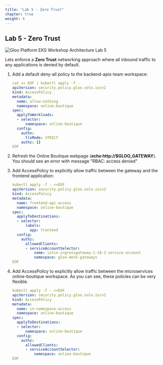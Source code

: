 ```yaml
---
title: "Lab 5 - Zero Trust"
chapter: true
weight: 6
---
```


## Lab 5 - Zero Trust

![Gloo Platform EKS Workshop Architecture Lab 5](/images/gloo-platform-eks-workshop-lab5.png)

Lets enforce a **Zero Trust** networking approach where all inbound traffic to any applications is denied by default.

1. Add a default deny-all policy to the backend-apis-team workspace:

    ```yaml
    cat << EOF | kubectl apply -f -
    apiVersion: security.policy.gloo.solo.io/v2
    kind: AccessPolicy
    metadata:
      name: allow-nothing
      namespace: online-boutique
    spec:
      applyToWorkloads:
      - selector:
          namespace: online-boutique
      config:
        authn:
          tlsMode: STRICT
        authz: {}
    EOF
    ```

2. Refresh the Online Boutique webpage (**echo http://$GLOO_GATEWAY**). You should see an error with message "RBAC: access denied"

3. Add AccessPolicy to explicitly allow traffic between the gateway and the frontend application:

    ```yaml
    kubectl apply -f - <<EOF
    apiVersion: security.policy.gloo.solo.io/v2
    kind: AccessPolicy
    metadata:
      name: frontend-api-access
      namespace: online-boutique
    spec:
      applyToDestinations:
      - selector:
          labels: 
            app: frontend
      config:
        authz:
          allowedClients:
          - serviceAccountSelector:
              name: istio-ingressgateway-1-18-2-service-account
              namespace: gloo-mesh-gateways
    EOF
    ```

3. Add AccessPolicy to explicitly allow traffic between the microservices online-boutique workspace. As you can see, these policies can be very flexible.

    ```yaml
    kubectl apply -f - <<EOF
    apiVersion: security.policy.gloo.solo.io/v2
    kind: AccessPolicy
    metadata:
      name: in-namespace-access
      namespace: online-boutique
    spec:
      applyToDestinations:
      - selector:
          namespace: online-boutique
      config:
        authz:
          allowedClients:
          - serviceAccountSelector:
              namespace: online-boutique
    EOF
    ```
